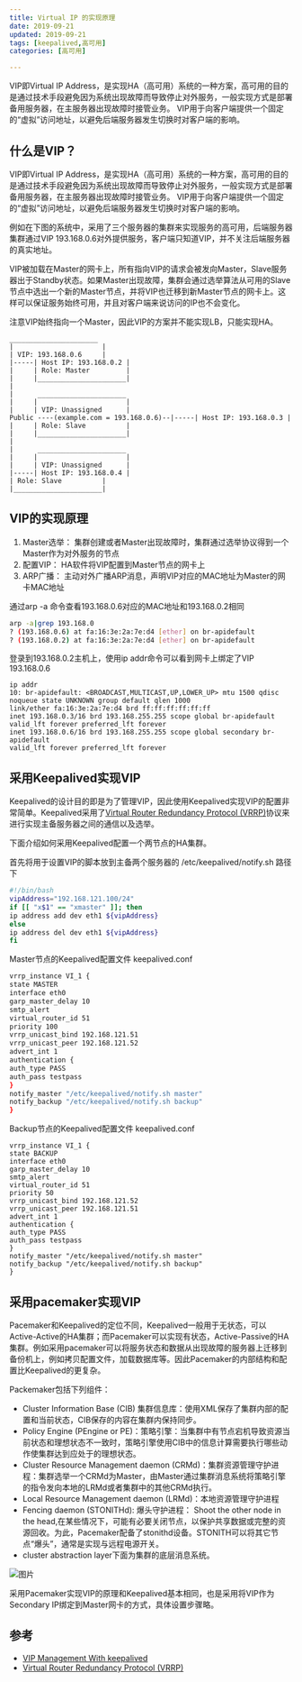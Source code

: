 ```yaml
---
title: Virtual IP 的实现原理
date: 2019-09-21
updated: 2019-09-21
tags: [keepalived,高可用]
categories: [高可用]

---
```


VIP即Virtual IP Address，是实现HA（高可用）系统的一种方案，高可用的目的是通过技术手段避免因为系统出现故障而导致停止对外服务，一般实现方式是部署备用服务器，在主服务器出现故障时接管业务。 VIP用于向客户端提供一个固定的“虚拟”访问地址，以避免后端服务器发生切换时对客户端的影响。

<!-- more -->

## 什么是VIP？

VIP即Virtual IP Address，是实现HA（高可用）系统的一种方案，高可用的目的是通过技术手段避免因为系统出现故障而导致停止对外服务，一般实现方式是部署备用服务器，在主服务器出现故障时接管业务。 VIP用于向客户端提供一个固定的“虚拟”访问地址，以避免后端服务器发生切换时对客户端的影响。

例如在下图的系统中，采用了三个服务器的集群来实现服务的高可用，后端服务器集群通过VIP 193.168.0.6对外提供服务，客户端只知道VIP，并不关注后端服务器的真实地址。

VIP被加载在Master的网卡上，所有指向VIP的请求会被发向Master，Slave服务器出于Standby状态。如果Master出现故障，集群会通过选举算法从可用的Slave节点中选出一个新的Master节点，并将VIP也迁移到新Master节点的网卡上。这样可以保证服务始终可用，并且对客户端来说访问的IP也不会变化。

注意VIP始终指向一个Master，因此VIP的方案并不能实现LB，只能实现HA。

```
______________________
|                      |
| VIP: 193.168.0.6     |
|-----| Host IP: 193.168.0.2 |
|     | Role: Master         |
|     |______________________|
|
|      ______________________
|     |                      |
|     | VIP: Unassigned      |
Public ----(example.com = 193.168.0.6)--|-----| Host IP: 193.168.0.3 |
|     | Role: Slave          |
|     |______________________|
|
|      ______________________
|     |                      |
|     | VIP: Unassigned      |
|-----| Host IP: 193.168.0.4 |
| Role: Slave          |
|______________________|
```
## VIP的实现原理

1. Master选举： 集群创建或者Master出现故障时，集群通过选举协议得到一个Master作为对外服务的节点
2. 配置VIP： HA软件将VIP配置到Master节点的网卡上
3. ARP广播： 主动对外广播ARP消息，声明VIP对应的MAC地址为Master的网卡MAC地址

通过arp -a 命令查看193.168.0.6对应的MAC地址和193.168.0.2相同

```bash
arp -a|grep 193.168.0
? (193.168.0.6) at fa:16:3e:2a:7e:d4 [ether] on br-apidefault
? (193.168.0.2) at fa:16:3e:2a:7e:d4 [ether] on br-apidefault
```
登录到193.168.0.2主机上，使用ip addr命令可以看到网卡上绑定了VIP 193.168.0.6

```
ip addr
10: br-apidefault: <BROADCAST,MULTICAST,UP,LOWER_UP> mtu 1500 qdisc noqueue state UNKNOWN group default qlen 1000
link/ether fa:16:3e:2a:7e:d4 brd ff:ff:ff:ff:ff:ff
inet 193.168.0.3/16 brd 193.168.255.255 scope global br-apidefault
valid_lft forever preferred_lft forever
inet 193.168.0.6/16 brd 193.168.255.255 scope global secondary br-apidefault
valid_lft forever preferred_lft forever
```
## 采用Keepalived实现VIP

Keepalived的设计目的即是为了管理VIP，因此使用Keepalived实现VIP的配置非常简单。Keepalived采用了[Virtual Router Redundancy Protocol (VRRP)](https://rascaldev.io/2017/12/23/vip-management-with-keepalived/)协议来进行实现主备服务器之间的通信以及选举。

下面介绍如何采用Keepalived配置一个两节点的HA集群。

首先将用于设置VIP的脚本放到主备两个服务器的 /etc/keepalived/notify.sh 路径下

```bash
#!/bin/bash
vipAddress="192.168.121.100/24"
if [[ "x$1" == "xmaster" ]]; then
ip address add dev eth1 ${vipAddress}
else
ip address del dev eth1 ${vipAddress}
fi
```
Master节点的Keepalived配置文件 keepalived.conf

```bash
vrrp_instance VI_1 {
state MASTER
interface eth0
garp_master_delay 10
smtp_alert
virtual_router_id 51
priority 100
vrrp_unicast_bind 192.168.121.51
vrrp_unicast_peer 192.168.121.52
advert_int 1
authentication {
auth_type PASS
auth_pass testpass
}
notify_master "/etc/keepalived/notify.sh master"
notify_backup "/etc/keepalived/notify.sh backup"
}
```
Backup节点的Keepalived配置文件 keepalived.conf

```
vrrp_instance VI_1 {
state BACKUP
interface eth0
garp_master_delay 10
smtp_alert
virtual_router_id 51
priority 50
vrrp_unicast_bind 192.168.121.52
vrrp_unicast_peer 192.168.121.51
advert_int 1
authentication {
auth_type PASS
auth_pass testpass
}
notify_master "/etc/keepalived/notify.sh master"
notify_backup "/etc/keepalived/notify.sh backup"
}
```
## 采用pacemaker实现VIP

Pacemaker和Keepalived的定位不同，Keepalived一般用于无状态，可以Active-Active的HA集群；而Pacemaker可以实现有状态，Active-Passive的HA集群。例如采用pacemaker可以将服务状态和数据从出现故障的服务器上迁移到备份机上，例如拷贝配置文件，加载数据库等。因此Pacemaker的内部结构和配置比Keepalived的更复杂。

Packemaker包括下列组件：

* Cluster Information Base (CIB) 集群信息库：使用XML保存了集群内部的配置和当前状态，CIB保存的内容在集群内保持同步。
* Policy Engine (PEngine or PE)：策略引擎：当集群中有节点宕机导致资源当前状态和理想状态不一致时，策略引擎使用CIB中的信息计算需要执行哪些动作使集群达到应处于的理想状态。
* Cluster Resource Management daemon (CRMd)：集群资源管理守护进程：集群选举一个CRMd为Master，由Master通过集群消息系统将策略引擎的指令发向本地的LRMd或者集群中的其他CRMd执行。
* Local Resource Management daemon (LRMd)：本地资源管理守护进程
* Fencing daemon (STONITHd): 爆头守护进程： Shoot the other node in the head,在某些情况下，可能有必要关闭节点，以保护共享数据或完整的资源回收。为此，Pacemaker配备了stonithd设备。STONITH可以将其它节点“爆头”，通常是实现与远程电源开关。
* cluster abstraction layer下面为集群的底层消息系统。

![图片](https://uploader.shimo.im/f/ziR1Nnj2EowQtcvw.png!thumbnail?fileGuid=PXkhP9vyRRkPVDgg)

采用Pacemaker实现VIP的原理和Keepalived基本相同，也是采用将VIP作为Secondary IP绑定到Master网卡的方式，具体设置步骤略。

## 参考

* [VIP Management With keepalived](https://rascaldev.io/2017/12/23/vip-management-with-keepalived/)
* [Virtual Router Redundancy Protocol (VRRP)](https://tools.ietf.org/html/rfc3768)
